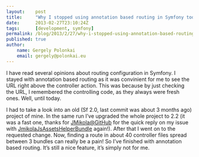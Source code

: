 ```yaml
---
layout:    post
title:     "Why I stopped using annotation based routing in Symfony today"
date:      2013-02-27T23:10:24Z
tags:      [development, symfony]
permalink: /blog/2013/2/27/why-i-stopped-using-annotation-based-routing-in-symfony-today
published: true
author:
    name: Gergely Polonkai
    email: gergely@polonkai.eu
---
```


I have read several opinions about routing configuration in Symfony. I stayed
with annotation based routing as it was convinient for me to see the URL right
above the controller action. This was because by just checking the URL, I
remembered the controlling code, as they always were fresh ones. Well, until
today.

I had to take a look into an old (Sf 2.0, last commit was about 3 months ago)
project of mine. In the same run I’ve upgraded the whole project to 2.2 (it was
a fast one, thanks for [JMikola@GitHub](https://github.com/jmikola) for the
quick reply on my issue with
[JmikolaJsAssetsHelperBundle](https://github.com/jmikola/JmikolaJsAssetsHelperBundle)
again!). After that I went on to the requested change. Now, finding a route in
about 40 controller files spread between 3 bundles can really be a pain! So
I’ve finished with annotation based routing. It’s still a nice feature, it’s
simply not for me.
